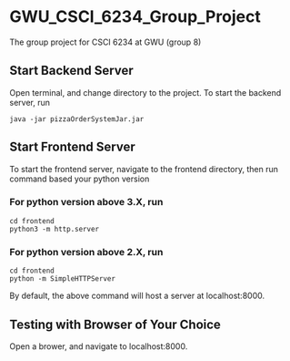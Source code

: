 # GWU_CSCI_6234_Group_Project
The group project for CSCI 6234 at GWU (group 8)

## Start Backend Server
Open terminal, and change directory to the project.
To start the backend server, run
```
java -jar pizzaOrderSystemJar.jar
```
## Start Frontend Server
To start the frontend server, navigate to the frontend directory, then run command based your python version
### For python version above 3.X, run
```
cd frontend
python3 -m http.server
```
### For python version above 2.X, run
```
cd frontend
python -m SimpleHTTPServer
```
By default, the above command will host a server at localhost:8000. 
## Testing with Browser of Your Choice
Open a brower, and navigate to localhost:8000.

